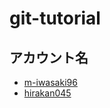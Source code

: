 # git-tutorial

## アカウント名
- [m-iwasaki96](https://github.com/m-iwasaki96)
- [hirakan045](https://github.com/hirakan045)
